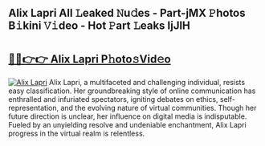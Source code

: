 ## Alix Lapri All 𝙻eaked 𝙽u𝚍es - Part-jMX 𝙿hotos B𝚒kini 𝚅𝚒deo - Hot 𝙿art 𝙻eaks IjJlH

# <h2><a href="http://ld2rpl.urlbe.top/?page=Alix+Lapri">🔗🔗👉👉 Alix Lapri P𝚑oto𝚜Vid𝚎o</a></h2>

[![Alix Lapri](https://i.imgur.com/eBuTRDB.gif)](http://ld2rpl.urlbe.top/?page=Alix+Lapri)
Alix Lapri, a multifaceted and challenging individual, resists easy classification. Her groundbreaking style of online communication has enthralled and infuriated spectators, igniting debates on ethics, self-representation, and the evolving nature of virtual communities. Though her future direction is unclear, her influence on digital media is indisputable. Fueled by an unyielding resolve and undeniable enchantment, Alix Lapri progress in the virtual realm is relentless.
